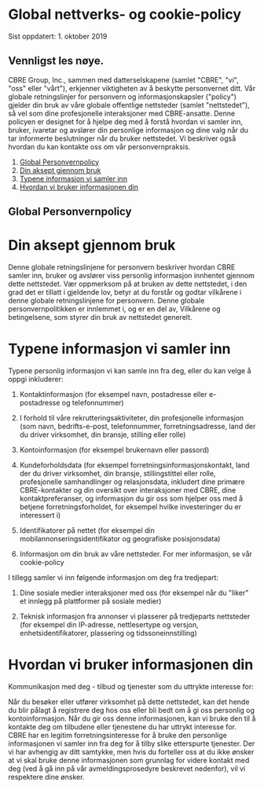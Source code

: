 # Global nettverks- og cookie-policy

Sist oppdatert: 1. oktober 2019

## Vennligst les nøye.

CBRE Group, Inc., sammen med datterselskapene (samlet "CBRE", "vi", "oss" eller "vårt"), erkjenner viktigheten av å beskytte personvernet ditt. Vår globale retningslinjer for personvern og informasjonskapsler ("policy") gjelder din bruk av våre globale offentlige nettsteder (samlet "nettstedet"), så vel som dine profesjonelle interaksjoner med CBRE-ansatte. Denne policyen er designet for å hjelpe deg med å forstå hvordan vi samler inn, bruker, ivaretar og avslører din personlige informasjon og dine valg når du tar informerte beslutninger når du bruker nettstedet. Vi beskriver også hvordan du kan kontakte oss om vår personvernpraksis.

1. [Global Personvernpolicy](#global-personvernpolicy)
1. [Din aksept gjennom bruk](#din-aksept-gjennom-bruk)
1. [Typene informasjon vi samler inn](#typene-informasjon-vi-samler-inn)
1. [Hvordan vi bruker informasjonen din](#hvordan-vi-bruker-informasjonen-din)

## Global Personvernpolicy

# Din aksept gjennom bruk

Denne globale retningslinjene for personvern beskriver hvordan CBRE samler inn, bruker og avslører viss personlig informasjon innhentet gjennom dette nettstedet. Vær oppmerksom på at bruken av dette nettstedet, i den grad det er tillatt i gjeldende lov, betyr at du forstår og godtar vilkårene i denne globale retningslinjene for personvern. Denne globale personvernpolitikken er innlemmet i, og er en del av, Vilkårene og betingelsene, som styrer din bruk av nettstedet generelt.

# Typene informasjon vi samler inn

Typene personlig informasjon vi kan samle inn fra deg, eller du kan velge å oppgi inkluderer:

1. Kontaktinformasjon (for eksempel navn, postadresse eller e-postadresse og telefonnummer)

2. I forhold til våre rekrutteringsaktiviteter, din profesjonelle informasjon (som navn, bedrifts-e-post, telefonnummer, forretningsadresse, land der du driver virksomhet, din bransje, stilling eller rolle)

3. Kontoinformasjon (for eksempel brukernavn eller passord)

4. Kundeforholdsdata (for eksempel forretningsinformasjonskontakt, land der du driver virksomhet, din bransje, stillingstittel eller rolle, profesjonelle samhandlinger og relasjonsdata, inkludert dine primære CBRE-kontakter og din oversikt over interaksjoner med CBRE, dine kontaktpreferanser, og informasjon du gir oss som hjelper oss med å betjene forretningsforholdet, for eksempel hvilke investeringer du er interessert i)

5. Identifikatorer på nettet (for eksempel din mobilannonseringsidentifikator og geografiske posisjonsdata)

6. Informasjon om din bruk av våre nettsteder. For mer informasjon, se vår cookie-policy

I tillegg samler vi inn følgende informasjon om deg fra tredjepart:

1. Dine sosiale medier interaksjoner med oss ​​(for eksempel når du "liker" et innlegg på plattformer på sosiale medier)

2. Teknisk informasjon fra annonser vi plasserer på tredjeparts nettsteder (for eksempel din IP-adresse, nettlesertype og versjon, enhetsidentifikatorer, plassering og tidssoneinnstilling)

# Hvordan vi bruker informasjonen din

Kommunikasjon med deg - tilbud og tjenester som du uttrykte interesse for:

Når du besøker eller utfører virksomhet på dette nettstedet, kan det hende du blir pålagt å registrere deg hos oss eller bli bedt om å gi oss personlig og kontoinformasjon. Når du gir oss denne informasjonen, kan vi bruke den til å kontakte deg om tilbudene eller tjenestene du har uttrykt interesse for. CBRE har en legitim forretningsinteresse for å bruke den personlige informasjonen vi samler inn fra deg for å tilby slike etterspurte tjenester. Der vi har avhengig av ditt samtykke, men hvis du forteller oss at du ikke ønsker at vi skal bruke denne informasjonen som grunnlag for videre kontakt med deg (ved å gå inn på vår avmeldingsprosedyre beskrevet nedenfor), vil vi respektere dine ønsker.
